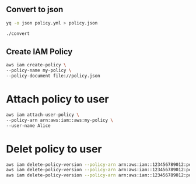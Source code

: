 ## Convert to json

```sh
yq -o json policy.yml > policy.json
```

```sh
./convert
```

## Create IAM Policy

```sh
aws iam create-policy \
--policy-name my-policy \
--policy-document file://policy.json
```


# Attach policy to user

```sh
aws iam attach-user-policy \
--policy-arn arn:aws:iam::aws:my-policy \
--user-name Alice
```


# Delet policy to user

```sh
aws iam delete-policy-version --policy-arn arn:aws:iam::123456789012:policy/MyPolicy --version-id v1
aws iam delete-policy-version --policy-arn arn:aws:iam::123456789012:policy/MyPolicy --version-id v2
aws iam delete-policy-version --policy-arn arn:aws:iam::123456789012:policy/MyPolicy --version-id v3
```